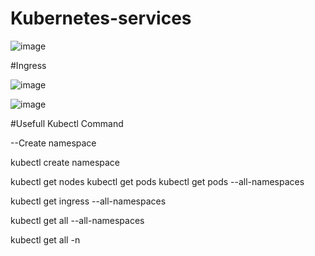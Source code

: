 # Kubernetes-services

![image](https://github.com/getratheesh/Kubernetes-services/assets/142021346/d0cf8b22-5f8d-4a8e-a96c-0b256f23423e)


#Ingress

![image](https://github.com/getratheesh/Kubernetes-services/assets/142021346/99b1d80d-c335-4859-a151-df67d8387783)

![image](https://github.com/getratheesh/Kubernetes-services/assets/142021346/ea34219a-fc54-4118-b091-85789e531a35)

#Usefull Kubectl Command 

--Create namespace

kubectl create namespace <namespaces>

kubectl get nodes
kubectl get pods
kubectl get pods --all-namespaces

kubectl get ingress --all-namespaces

kubectl get all --all-namespaces

kubectl get all  -n <namespaces>


